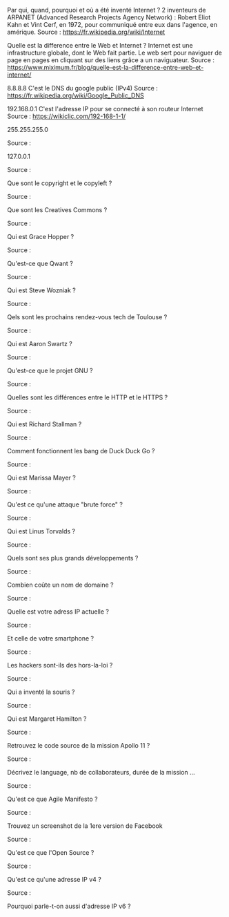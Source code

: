 Par qui, quand, pourquoi et où a été inventé Internet ?
2 inventeurs de ARPANET (Advanced Research Projects Agency Network) : Robert Eliot Kahn et Vint Cerf, en 1972, pour communiqué entre eux dans l'agence, en amérique.
Source : https://fr.wikipedia.org/wiki/Internet

Quelle est la difference entre le Web et Internet ?
Internet est une infrastructure globale, dont le Web fait partie. Le web sert pour naviguer de page en pages en cliquant sur des liens grâce a un naviguateur.
Source : https://www.miximum.fr/blog/quelle-est-la-difference-entre-web-et-internet/

8.8.8.8
C'est le DNS du google public (IPv4)
Source : https://fr.wikipedia.org/wiki/Google_Public_DNS

192.168.0.1
C'est l'adresse IP pour se connecté à son routeur Internet
Source : https://wikiclic.com/192-168-1-1/

255.255.255.0

Source :

127.0.0.1

Source :

Que sont le copyright et le copyleft ?

Source :

Que sont les Creatives Commons ?

Source :

Qui est Grace Hopper ?

Source :

Qu'est-ce que Qwant ?

Source :

Qui est Steve Wozniak ?

Source :

Qels sont les prochains rendez-vous tech de Toulouse ?

Source :

Qui est Aaron Swartz ?

Source :

Qu'est-ce que le projet GNU ?

Source :

Quelles sont les différences entre le HTTP et le HTTPS ?

Source :

Qui est Richard Stallman ?

Source :

Comment fonctionnent les bang de Duck Duck Go ?

Source :

Qui est Marissa Mayer ?

Source :

Qu'est ce qu'une attaque "brute force" ?

Source :

Qui est Linus Torvalds ?

Source :

Quels sont ses plus grands développements ?

Source :

Combien coûte un nom de domaine ?

Source :

Quelle est votre adress IP actuelle ?

Source :

Et celle de votre smartphone ?

Source :

Les hackers sont-ils des hors-la-loi ?

Source :

Qui a inventé la souris ?

Source :

Qui est Margaret Hamilton ?

Source :

Retrouvez le code source de la mission Apollo 11 ?

Source :

Décrivez le language, nb de collaborateurs, durée de la mission ...

Source :

Qu'est ce que Agile Manifesto ?

Source :

Trouvez un screenshot de la 1ere version de Facebook

Source :

Qu'est ce que l'Open Source ?

Source :

Qu'est ce qu'une adresse IP v4 ?

Source :

Pourquoi parle-t-on aussi d'adresse IP v6 ?